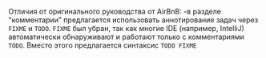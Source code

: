 Отличия от оригинального руководства от AirBnB:
-в разделе "комментарии" предлагается использовать аннотирование задач через `FIXME` и `TODO`. `FIXME` был убран, так как многие IDE (например, IntelliJ) автоматически обнаруживают и работают только с комментариями `TODO`. Вместо этого предлагается синтаксис `TODO FIXME`